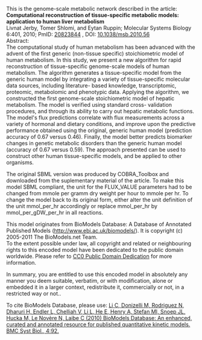 

This is the genome-scale metabolic network described in the article:  
**Computational reconstruction of tissue-specific metabolic models: application to human liver metabolism**   
Livnat Jerby, Tomer Shlomi, and Eytan Ruppin; Molecular Systems Biology 6:401,
2010; PmID: [20823844](http://www.ncbi.nlm.nih.gov/pubmed/20823844) , DOI:
[10.1038/msb.2010.56](dx.doi.org/10.1038/msb.2010.56)  
Abstract:  
The computational study of human metabolism has been advanced with the advent
of the first generic (non-tissue specific) stoichiometric model of human
metabolism. In this study, we present a new algorithm for rapid reconstruction
of tissue-specific genome-scale models of human metabolism. The algorithm
generates a tissue-specific model from the generic human model by integrating
a variety of tissue-specific molecular data sources, including literature-
based knowledge, transcriptomic, proteomic, metabolomic and phenotypic data.
Applying the algorithm, we constructed the first genome-scale stoichiometric
model of hepatic metabolism. The model is verified using standard cross-
validation procedures, and through its ability to carry out hepatic metabolic
functions. The model's flux predictions correlate with flux measurements
across a variety of hormonal and dietary conditions, and improve upon the
predictive performance obtained using the original, generic human model
(prediction accuracy of 0.67 versus 0.46). Finally, the model better predicts
biomarker changes in genetic metabolic disorders than the generic human model
(accuracy of 0.67 versus 0.59). The approach presented can be used to
construct other human tissue-specific models, and be applied to other
organisms.

The original SBML version was produced by COBRA_Toolbox and downloaded from
the suplementary material of the article. To make this model SBML compliant,
the unit for the FLUX_VALUE parameters had to be changed from mmole per gramm
dry weight per hour to mmole per hr. To change the model back to its original
form, either alter the unit definition of the unit mmol_per_hr accordingly or
replace mmol_per_hr by mmol_per_gDW_per_hr in all reactions.

This model originates from BioModels Database: A Database of Annotated
Published Models (http://www.ebi.ac.uk/biomodels/). It is copyright (c)
2005-2011 The BioModels.net Team.  
To the extent possible under law, all copyright and related or neighbouring
rights to this encoded model have been dedicated to the public domain
worldwide. Please refer to [CC0 Public Domain
Dedication](http://creativecommons.org/publicdomain/zero/1.0/) for more
information.

In summary, you are entitled to use this encoded model in absolutely any
manner you deem suitable, verbatim, or with modification, alone or embedded it
in a larger context, redistribute it, commercially or not, in a restricted way
or not..  
  
To cite BioModels Database, please use: [Li C, Donizelli M, Rodriguez N,
Dharuri H, Endler L, Chelliah V, Li L, He E, Henry A, Stefan MI, Snoep JL,
Hucka M, Le Novère N, Laibe C (2010) BioModels Database: An enhanced, curated
and annotated resource for published quantitative kinetic models. BMC Syst
Biol., 4:92.](http://www.ncbi.nlm.nih.gov/pubmed/20587024)

